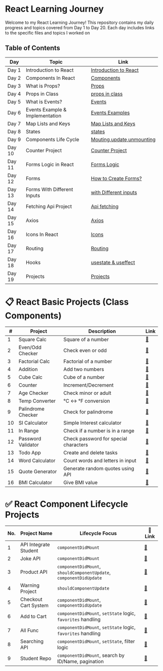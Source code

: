 # React Learning Journey

Welcome to my React Learning Journey! This repository contains my daily progress and topics covered from Day 1 to Day 20. Each day includes links to the specific files and topics I worked on
## Table of Contents

| Day  | Topic                              | Link                                                                                          |
|------|------------------------------------|-----------------------------------------------------------------------------------------------|
| Day 1| Introduction to React              | [Introduction to React](https://github.com/kaif21-cmd/React_/blob/main/Introduction%20In%20React.md)                     |
| Day 2| Components In React                | [Components](https://github.com/kaif21-cmd/React_/blob/main/Components%20in%20React.md)               |
| Day 3| What is Props?                     | [Props ](https://github.com/kaif21-cmd/React_/blob/main/PROPS.MD)           
| Day 4| Props in Class                     | [props in class](https://github.com/kaif21-cmd/React_/blob/main/Accesing%20Props%20In%20Class.md)                   |
| Day 5| What is Events?                    | [Events](https://github.com/kaif21-cmd/React_/blob/main/Events.md)                       |
| Day 6| Events Example & Implementation    |[Events Examples](https://github.com/kaif21-cmd/React_/blob/main/Events._example%20.md)           |
| Day 7|  Map Lists and Keys                |[Map Lists and Keys](https://github.com/kaif21-cmd/React_/blob/main/Map.md)                             |
| Day 8| States                             | [states](https://github.com/kaif21-cmd/React_/blob/main/States%20in%20React.MD)                                             |
| Day 9| Components Life Cycle              | [Mouting,update,unmounting](https://github.com/kaif21-cmd/React_/blob/main/constructor.md)                     |
| Day 10| Counter Project                   | [Counter Project](https://github.com/kaif21-cmd/React_/blob/main/counterproject.md)   |
| Day 11| Forms Logic in React              | [Forms Logic](https://github.com/kaif21-cmd/React_/blob/main/Forms%20Logic.md)                   |
| Day 12| Forms                             | [How to Create Forms?](https://github.com/kaif21-cmd/React_/blob/main/FORMS.MD)                             |
| Day 13| Forms With Different Inputs       | [with Different inputs](https://github.com/kaif21-cmd/React_/blob/main/Form%20with%20Different%20Inputs.md)                         |
| Day 14| Fetching Api Project              | [Api fetching](https://github.com/kaif21-cmd/React_/blob/main/API%20APPLICATION.MD)                                       |
| Day 15| Axios                             | [Axios](https://github.com/kaif21-cmd/React_/blob/main/AXIOS.MD)                       |
| Day 16| Icons In React                    | [Icons](https://github.com/kaif21-cmd/React_/blob/main/icons.md)                     |
| Day 17| Routing                           | [Routing](https://github.com/kaif21-cmd/React_/blob/main/Routing.md)                             |
| Day 18| Hooks                             | [usestate & useffect](https://github.com/kaif21-cmd/React_/blob/main/HOOKs.md)                                             |
| Day 19| Projects                          | [Projects]()                                       |

# 📋 React Basic Projects (Class Components)
| #  | Project              | Description                            | Link |
|----|----------------------|----------------------------------------|------|
| 1  | Square Calc          | Square of a number                     | [🔗](https://github.com/kaif21-cmd/React_/blob/main/sqaure.md) |
| 2  | Even/Odd Checker     | Check even or odd                      | [🔗](https://github.com/kaif21-cmd/React_/blob/main/Even_Odd.md) |
| 3  | Factorial Calc       | Factorial of a number                  | [🔗](https://github.com/kaif21-cmd/React_/blob/main/factorial.md) |
| 4  | Addition             | Add two numbers                        | [🔗](https://github.com/kaif21-cmd/React_/blob/main/addition.md) |
| 5  | Cube Calc            | Cube of a number                       | [🔗](https://github.com/kaif21-cmd/React_/blob/main/cube.md) |
| 6  | Counter              | Increment/Decrement                    | [🔗](https://github.com/kaif21-cmd/React_/blob/main/counterproject.md) |
| 7  | Age Checker          | Check minor or adult                   | [🔗](https://github.com/kaif21-cmd/React_/blob/main/agecheker.md) |
| 8  | Temp Converter       | °C ↔ °F conversion                     | [🔗](https://github.com/kaif21-cmd/React_/blob/main/temperatureConverter.md) |
| 9  | Palindrome Checker   | Check for palindrome                   | [🔗](https://github.com/kaif21-cmd/React_/blob/main/palindromeChecker.md) |
| 10 | SI Calculator        | Simple Interest calculator             | [🔗](https://github.com/kaif21-cmd/React_/blob/main/simpleInterestCalc.md) |
| 11 | In Range             | Check if a number is in a range        | [🔗](https://github.com/kaif21-cmd/React_/blob/main/simpleInterestCalc.md) |
| 12 | Password Validator   | Check password for special characters  | [🔗](https://github.com/kaif21-cmd/React_/blob/main/passwordvalidator.md) |
| 13 | Todo App             | Create and delete tasks                | [🔗](https://github.com/kaif21-cmd/React_/blob/main/todo.md) |
| 14 | Word Calculator      | Count words and letters in input       | [🔗](https://github.com/kaif21-cmd/React_/blob/main/wordscalc.md) |
| 15 | Quote Generator      | Generate random quotes using API       | [🔗](https://github.com/kaif21-cmd/React_/blob/main/Quotegenrator.md) | 
| 16 | BMI Calculator     | Give BMI value    | [🔗](https://github.com/kaif21-cmd/React_/blob/main/bmi.md) |



# ✅ React Component Lifecycle Projects

| No. | Project Name           | Lifecycle Focus                                                   | 🔗 Link |
|-----|------------------------|--------------------------------------------------------------------|--------|
| 1   | API Integrate Student | `componentDidMount`                                               | [🔗](https://github.com/kaif21-cmd/React_/blob/main/studentsfetcher.md) |
| 2   | Joke API              | `componentDidMount`                                               | [🔗](https://github.com/kaif21-cmd/React_/blob/main/jokes.md) |
| 3   | Product API           | `componentDidMount`, `shouldComponentUpdate`, `componentDidUpdate`| [🔗](https://github.com/kaif21-cmd/React_/blob/main/product.md) |
| 4   | Warning Project       | `shouldComponentUpdate`                                           | [🔗](https://github.com/kaif21-cmd/React_/blob/main/warningproject.md) |
| 5   | Checkout Cart System  | `componentDidMount`, `componentDidUpdate`                         | [🔗](https://github.com/kaif21-cmd/React_/blob/main/checkout.md) |
| 6   | Add to Cart           | `componentDidMount`, `setState` logic, `favorites` handling        | [🔗](https://github.com/kaif21-cmd/React_/blob/main/addtocart.md) |
| 7   | All Func              | `componentDidMount`, `setState` logic, `favorites` handling        | [🔗](https://github.com/kaif21-cmd/React_/blob/main/allfunc.md) |
| 8   | Searching API         | `componentDidMount`, `setState`, filter logic                     | [🔗](https://github.com/kaif21-cmd/React_/blob/main/serachingapi.md) |
| 9   | Student Repo          | `componentDidMount`, search by ID/Name, pagination                 | [🔗](https://github.com/kaif21-cmd/React_/blob/main/studnet_repo.md) |

